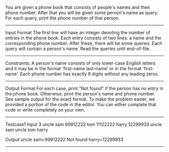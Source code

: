 You are given a phone book that consists of people's names and their phone number. After that you will be given some person's name as query.
For each query, print the phone number of that person.


---------------------------------------------------------------------------------------------------------------------------------------------------------------------------


Input Format
The first line will have an integer  denoting the number of entries in the phone book. Each entry consists of two lines: a name and the corresponding phone number.
After these, there will be some queries. Each query will contain a person's name. Read the queries until end-of-file.


--------------------------------------------------------------------------------------------------------------------------------------------------------------------------


Constraints:
A person's name consists of only lower-case English letters and it may be in the format 'first-name last-name' or in the format 'first-name'. 
Each phone number has exactly 8 digits without any leading zeros.


-------------------------------------------------------------------------------------------------------------------------------------------------------------------------


Output Format
For each case, print "Not found" if the person has no entry in the phone book. Otherwise, print the person's name and phone number. 
See sample output for the exact format.
To make the problem easier, we provided a portion of the code in the editor. You can either complete that code or write completely on your own.


-----------------------------------------------------------------------------------------------------------------------------------------------------------------------



Testcase1
Input
3
uncle sam
99912222
tom
11122222
harry
12299933
uncle sam
uncle tom
harry


Output
uncle sam=99912222
Not found
harry=12299933


-----------------------------------------------------------------------------------------------------------------------------------------------------------------------

